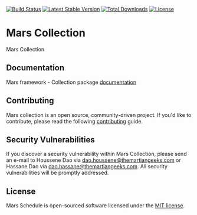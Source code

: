 [![Build Status](https://travis-ci.org/marsphp/collection.svg?branch=master)](https://travis-ci.org/marsphp/collection) [![Latest Stable Version](https://poser.pugx.org/mars/collection/v/stable)](https://packagist.org/packages/mars/collection) [![Total Downloads](https://poser.pugx.org/mars/collection/downloads)](https://packagist.org/packages/mars/collection) [![License](https://poser.pugx.org/mars/collection/license)](https://packagist.org/packages/mars/collection)

# Mars Collection
Mars Collection

## Documentation
Mars framework - Collection package [documentation](DOCUMENTATION.md)

## Contributing
Mars collection is an open source, community-driven project.
If you'd like to contribute, please read the following [contributing](CONTRIBUTING.md) guide.

## Security Vulnerabilities
If you discover a security vulnerability within Mars Collection, please send an e-mail to Houssene Dao via [dao.houssene@themartiangeeks.com](mailto:dao.houssene@themartiangeeks.com) or Hassane Dao via [dao.hassane@themartiangeeks.com](mailto:dao.hassane@themartiangeeks.com). All security vulnerabilities will be promptly addressed.

## License
Mars Schedule is open-sourced software licensed under the [MIT license](http://opensource.org/licenses/MIT).

